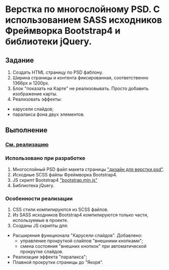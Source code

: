 # Верстка по многослойному PSD. С использованием SASS исходников Фреймворка Bootstrap4 и библиотеки jQuery.

## Задание
1. Создать HTML страницу по PSD фаблону.
2. Ширина страницы и контента фиксированная, соответственно 1366px и 1200px.
3. Блок "показать на Карте" не реализовывать. Просто добавить изображение карты.
3. Реализовать эффекты:
- карусели слайдов;
- паралакса фона двух элементов.

## Выполнение

### [См. реализацию](http://testtask.wotskill.ru/adm/)

### Использовано при разработке

1. Многослойный PSD файл макета страницы ["дизайн для верстки.psd"](https://drive.google.com/file/d/0Bxo0P9YR0HU7cy1UNm9EdUZVa00/view).
2. Исходные SCSS файлы Фреймворка Bootstrap4.
3. JS скрипт Bootstrap4 ["bootstrap.min.js"](https://stackpath.bootstrapcdn.com/bootstrap/4.3.1/js/bootstrap.min.js)
4. Библиотека jQuery.

### Особенности реализации

1. CSS стили компилируются из SCSS файлов.
2. Из SASS исходников Bootstrap4 компилируются только части, используемые в проекте.
3. Созданы JS скрипты для:
- Расширения функционала "Карусели слайдов". Добавлено:
  * управление прокруткой слайлов "внешними кнопками";
  * смена состояния "внешних кнопкок" при автоматической прокрутке слайдов.
- Реализации эффекта "паралакса";
- Плавной прокрутки страницы до "Якоря".

